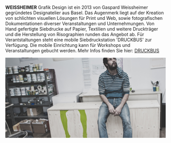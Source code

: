 **WEISSHEIMER** Grafik Design ist ein 2013 von Gaspard Weissheimer gegründetes Designatelier aus Basel. Das Augenmerk liegt auf der Kreation von schlichten visuellen Lösungen für Print und Web, sowie fotografischen Dokumentationen diverser Veranstaltungen und Unternehmungen. Von Hand gefertigte Siebdrucke auf Papier, Textilien und weitere Druckträger und die Herstellung von Risographien runden das Angebot ab.
Für Verantstaltungen steht eine mobile Siebdruckstation 'DRUCKBUS' zur Verfügung. Die mobile Einrichtung kann für Workshops und Veranstaltungen gebucht werden. Mehr Infos finden Sie hier: [DRUCKBUS](www.druckbus.ch)


![test image](20091018_sitzbank_gw__MG_7139.jpg)
